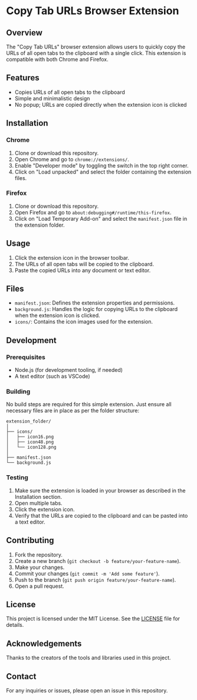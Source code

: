 
# Copy Tab URLs Browser Extension

## Overview

The "Copy Tab URLs" browser extension allows users to quickly copy the URLs of all open tabs to the clipboard with a single click. This extension is compatible with both Chrome and Firefox.

## Features

- Copies URLs of all open tabs to the clipboard
- Simple and minimalistic design
- No popup; URLs are copied directly when the extension icon is clicked

## Installation

### Chrome

1. Clone or download this repository.
2. Open Chrome and go to `chrome://extensions/`.
3. Enable "Developer mode" by toggling the switch in the top right corner.
4. Click on "Load unpacked" and select the folder containing the extension files.

### Firefox

1. Clone or download this repository.
2. Open Firefox and go to `about:debugging#/runtime/this-firefox`.
3. Click on "Load Temporary Add-on" and select the `manifest.json` file in the extension folder.

## Usage

1. Click the extension icon in the browser toolbar.
2. The URLs of all open tabs will be copied to the clipboard.
3. Paste the copied URLs into any document or text editor.

## Files

- `manifest.json`: Defines the extension properties and permissions.
- `background.js`: Handles the logic for copying URLs to the clipboard when the extension icon is clicked.
- `icons/`: Contains the icon images used for the extension.

## Development

### Prerequisites

- Node.js (for development tooling, if needed)
- A text editor (such as VSCode)

### Building

No build steps are required for this simple extension. Just ensure all necessary files are in place as per the folder structure:

```
extension_folder/
│
├── icons/
│   ├── icon16.png
│   ├── icon48.png
│   └── icon128.png
│
├── manifest.json
└── background.js
```

### Testing

1. Make sure the extension is loaded in your browser as described in the Installation section.
2. Open multiple tabs.
3. Click the extension icon.
4. Verify that the URLs are copied to the clipboard and can be pasted into a text editor.

## Contributing

1. Fork the repository.
2. Create a new branch (`git checkout -b feature/your-feature-name`).
3. Make your changes.
4. Commit your changes (`git commit -m 'Add some feature'`).
5. Push to the branch (`git push origin feature/your-feature-name`).
6. Open a pull request.

## License

This project is licensed under the MIT License. See the [LICENSE](LICENSE) file for details.

## Acknowledgements

Thanks to the creators of the tools and libraries used in this project.

## Contact

For any inquiries or issues, please open an issue in this repository.
